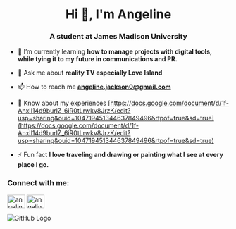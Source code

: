 <h1 align="center">Hi 👋, I'm Angeline</h1>
<h3 align="center">A student at James Madison University</h3>

- 🌱 I’m currently learning **how to manage projects with digital tools, while tying it to my future in communications and PR.**

- 💬 Ask me about **reality TV especially Love Island**

- 📫 How to reach me **angeline.jackson0@gmail.com**

- 📄 Know about my experiences [https://docs.google.com/document/d/1f-AnxIl14d9burlZ_6iR0tLrwkv8JrzK/edit?usp=sharing&ouid=104719451344637849496&rtpof=true&sd=true](https://docs.google.com/document/d/1f-AnxIl14d9burlZ_6iR0tLrwkv8JrzK/edit?usp=sharing&ouid=104719451344637849496&rtpof=true&sd=true)

- ⚡ Fun fact **I love traveling and drawing or painting what I see at every place I go.**

<h3 align="left">Connect with me:</h3>
<p align="left">
<a href="https://linkedin.com/in/angeline jackson" target="blank"><img align="center" src="https://raw.githubusercontent.com/rahuldkjain/github-profile-readme-generator/master/src/images/icons/Social/linked-in-alt.svg" alt="angeline jackson" height="30" width="40" /></a>
<a href="https://instagram.com/angelineejackson" target="blank"><img align="center" src="https://raw.githubusercontent.com/rahuldkjain/github-profile-readme-generator/master/src/images/icons/Social/instagram.svg" alt="angelineejackson" height="30" width="40" /></a>
</p>


![GitHub Logo](https://github.githubassets.com/images/modules/logos_page/GitHub-Mark.png "GitHub Logo")
